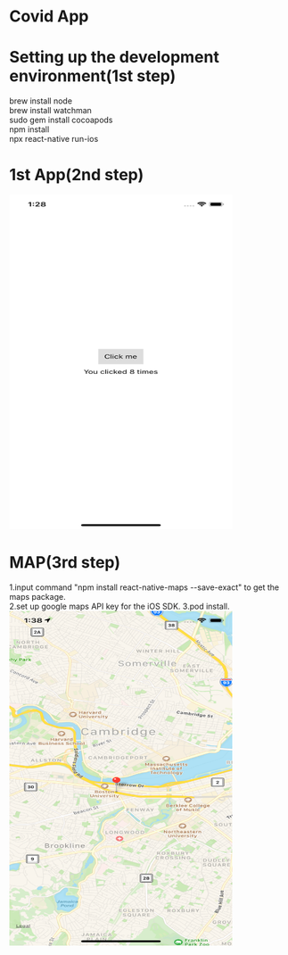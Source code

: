 # Covid App

# Setting up the development environment(1st step)
brew install node  
brew install watchman  
sudo gem install cocoapods  
npm install  
npx react-native run-ios  
# 1st App(2nd step)
<img src="./pictures/step2.png" height="600" width="400">  

# MAP(3rd step)
1.input command "npm install react-native-maps --save-exact" to get the maps package.     
2.set up google maps API key for the iOS SDK. 
3.pod install.  
<img src="./pictures/step3.png" height="600" width="400">

